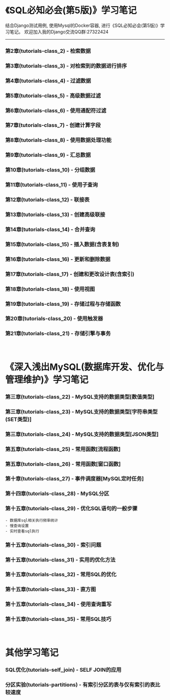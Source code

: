 # 《SQL必知必会(第5版)》学习笔记

结合Django测试用例, 使用Mysql的Docker容器, 进行《SQL必知必会(第5版)》学习笔记。
欢迎加入我的Django交流QQ群:27322424
***

### 第2章(tutorials-class_2) - 检索数据

### 第3章(tutorials-class_3) - 对检索到的数据进行排序

### 第4章(tutorials-class_4) - 过滤数据

### 第5章(tutorials-class_5) - 高级数据过滤

### 第6章(tutorials-class_6) - 使用通配符过滤

### 第7章(tutorials-class_7) - 创建计算字段

### 第8章(tutorials-class_8) - 使用数据处理功能

### 第9章(tutorials-class_9) - 汇总数据

### 第10章(tutorials-class_10) - 分组数据

### 第11章(tutorials-class_11) - 使用子查询

### 第12章(tutorials-class_12) - 联接表

### 第13章(tutorials-class_13) - 创建高级联接

### 第14章(tutorials-class_14) - 合并查询

### 第15章(tutorials-class_15) - 插入数据(含表复制)

### 第16章(tutorials-class_16) - 更新和删除数据

### 第17章(tutorials-class_17) - 创建和更改设计表(含索引)

### 第18章(tutorials-class_18) - 使用视图

### 第19章(tutorials-class_19) - 存储过程与存储函数

### 第20章(tutorials-class_20) - 使用触发器

### 第21章(tutorials-class_21) - 存储引擎与事务

<br>

# 《深入浅出MySQL(数据库开发、优化与管理维护)》学习笔记

### 第三章(tutorials-class_22) - MySQL支持的数据类型[数值类型]

### 第三章(tutorials-class_23) - MySQL支持的数据类型[字符串类型(SET类型)]

### 第三章(tutorials-class_24) - MySQL支持的数据类型[JSON类型]

### 第五章(tutorials-class_25) - 常用函数[流程函数]

### 第五章(tutorials-class_26) - 常用函数[窗口函数]

### 第十章(tutorials-class_27) - 事件调度器[MySQL定时任务]

### 第十四章(tutorials-class_28) - MySQL分区

### 第十五章(tutorials-class_29) - 优化SQL语句的一般步骤
    - 数据库sql相关执行频率统计
    - 慢查询设置
    - 实时查看sql执行

### 第十五章(tutorials-class_30) - 索引问题

### 第十五章(tutorials-class_31) - 实用的优化方法

### 第十五章(tutorials-class_32) - 常用SQL的优化

### 第十五章(tutorials-class_33) - 直方图

### 第十五章(tutorials-class_34) - 使用查询重写

### 第十五章(tutorials-class_35) - 常用SQL技巧


<br>

# 其他学习笔记

### SQL优化(tutorials-self_join) - SELF JOIN的应用
### 分区实验(tutorials-partitions) - 有索引分区的表与仅有索引的表比较速度
